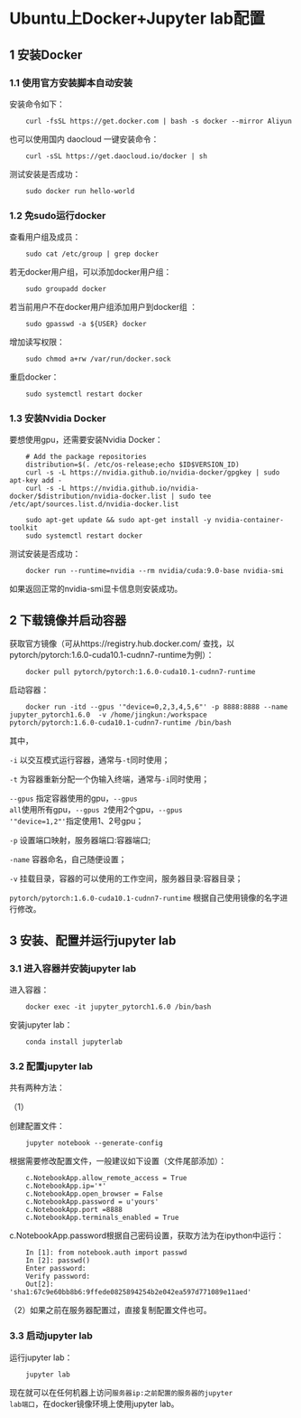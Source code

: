 # Ubuntu上Docker+Jupyter lab配置

## 1 安装Docker

### 1.1 使用官方安装脚本自动安装

安装命令如下：

		curl -fsSL https://get.docker.com | bash -s docker --mirror Aliyun

也可以使用国内 daocloud 一键安装命令：

		curl -sSL https://get.daocloud.io/docker | sh 

测试安装是否成功：

		sudo docker run hello-world

### 1.2 免sudo运行docker

查看用户组及成员：

		sudo cat /etc/group | grep docker

若无docker用户组，可以添加docker用户组：

		sudo groupadd docker 

若当前用户不在docker用户组添加用户到docker组 ：

		sudo gpasswd -a ${USER} docker 

增加读写权限：

		sudo chmod a+rw /var/run/docker.sock

重启docker：

		sudo systemctl restart docker 

### 1.3 安装Nvidia Docker

要想使用gpu，还需要安装Nvidia Docker：

		# Add the package repositories
		distribution=$(. /etc/os-release;echo $ID$VERSION_ID)
		curl -s -L https://nvidia.github.io/nvidia-docker/gpgkey | sudo apt-key add -
		curl -s -L https://nvidia.github.io/nvidia-docker/$distribution/nvidia-docker.list | sudo tee /etc/apt/sources.list.d/nvidia-docker.list
		
		sudo apt-get update && sudo apt-get install -y nvidia-container-toolkit
		sudo systemctl restart docker

测试安装是否成功：

		docker run --runtime=nvidia --rm nvidia/cuda:9.0-base nvidia-smi

如果返回正常的nvidia-smi显卡信息则安装成功。

## 2 下载镜像并启动容器

获取官方镜像（可从https://registry.hub.docker.com/ 查找，以pytorch/pytorch:1.6.0-cuda10.1-cudnn7-runtime为例）：

		docker pull pytorch/pytorch:1.6.0-cuda10.1-cudnn7-runtime

启动容器：

		docker run -itd --gpus '"device=0,2,3,4,5,6"' -p 8888:8888 --name jupyter_pytorch1.6.0  -v /home/jingkun:/workspace pytorch/pytorch:1.6.0-cuda10.1-cudnn7-runtime /bin/bash

其中，

<code>-i</code> 以交互模式运行容器，通常与<code>-t</code>同时使用；

<code>-t</code> 为容器重新分配一个伪输入终端，通常与<code>-i</code>同时使用；

<code>--gpus</code> 指定容器使用的gpu，<code>--gpus all</code>使用所有gpu，<code>--gpus 2</code>使用2个gpu，<code>--gpus '"device=1,2"'</code>指定使用1、2号gpu；

<code>-p</code> 设置端口映射，服务器端口:容器端口;

<code>-name</code> 容器命名，自己随便设置；

<code>-v</code> 挂载目录，容器的可以使用的工作空间，服务器目录:容器目录；

<code>pytorch/pytorch:1.6.0-cuda10.1-cudnn7-runtime</code> 根据自己使用镜像的名字进行修改。

## 3 安装、配置并运行jupyter lab

### 3.1 进入容器并安装jupyter lab

进入容器：

		docker exec -it jupyter_pytorch1.6.0 /bin/bash

安装jupyter lab：

		conda install jupyterlab

### 3.2 配置jupyter lab

共有两种方法：

（1）

创建配置文件：

		jupyter notebook --generate-config

根据需要修改配置文件，一般建议如下设置（文件尾部添加）：

		c.NotebookApp.allow_remote_access = True
		c.NotebookApp.ip='*'
		c.NotebookApp.open_browser = False
		c.NotebookApp.password = u'yours'
		c.NotebookApp.port =8888
		c.NotebookApp.terminals_enabled = True

c.NotebookApp.password根据自己密码设置，获取方法为在ipython中运行：

		In [1]: from notebook.auth import passwd
		In [2]: passwd()
		Enter password:
		Verify password:
		Out[2]: 'sha1:67c9e60bb8b6:9ffede0825894254b2e042ea597d771089e11aed'

（2）如果之前在服务器配置过，直接复制配置文件也可。

### 3.3 启动jupyter lab

运行jupyter lab：

		jupyter lab

现在就可以在任何机器上访问<code>服务器ip:之前配置的服务器的jupyter lab端口</code>，在docker镜像环境上使用jupyter lab。
